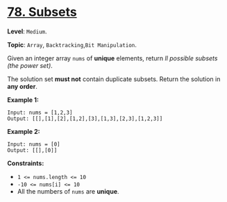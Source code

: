 # [78. Subsets](https://leetcode.com/problems/subsets/)

**Level**: `Medium`.

**Topic**: `Array`, `Backtracking`,`Bit Manipulation`.

Given an integer array `nums` of **unique** elements, return _ll possible subsets (the power set)_.

The solution set **must not** contain duplicate subsets. Return the solution in **any order**.

**Example 1:**

```
Input: nums = [1,2,3]
Output: [[],[1],[2],[1,2],[3],[1,3],[2,3],[1,2,3]]
```

**Example 2:**

```
Input: nums = [0]
Output: [[],[0]]
```

**Constraints:**

-   `1 <= nums.length <= 10`
-   `-10 <= nums[i] <= 10`
-   All the numbers of `nums` are **unique**.

